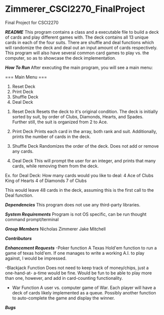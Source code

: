 # Zimmerer_CSCI2270_FinalProject
Final Project for CSCI2270

*****README*****
This program contains a class and a executable file to build a
deck of cards and play different games with. The deck contains
all 13 unique cards in each of the four suits. There are shuffle
and deal functions which will randomize the deck and deal out an
input amount of cards respectively.  This program will also have 
several common card games to play vs. the computer, so as to showcase
the deck implementation.



*****How To Run*****
After executing the main program, you will see a main menu:

=== Main Menu ===
1. Reset Deck
2. Print Deck
3. Shuffle Deck
4. Deal Deck

1) Reset Deck
Resets the deck to it's original condition. The deck is initially
sorted by suit, by order of Clubs, Diamonds, Hearts, and Spades.
Further still, the suit is organized from 2 to Ace.

2) Print Deck
Prints each card in the array, both rank and suit.
Additionally, prints the number of cards in the deck.

3) Shuffle Deck
Randomizes the order of the deck. Does not add or remove any
cards.

4) Deal Deck
This will prompt the user for an integer, and prints that many
cards, while removing them from the deck.

Ex. for Deal Deck:
How many cards would you like to deal: 4
Ace of Clubs
King of Hearts
4 of Diamonds
7 of Clubs

This would leave 48 cards in the deck, assuming this is the first
call to the Deal function.


*****Dependencies*****
This program does not use any third-party libraries. 


*****System Requirements*****
Program is not OS specific, can be run thought command prompt/terminal


*****Group Members*****
Nicholas Zimmerer
Jake Mitchell


*****Contributors*****



*****Enhancement Requests*****
-Poker function
	A Texas Hold'em function to run a game of texas hold'em. If
	one manages to write a working A.I. to play against, I would 
	be impressed.

-Blackjack Function
	Does not need to keep track of money/chips, just a one-hand-at-
	a-time would be fine. Would be fun to be able to play more than
	one, however, and add in card-counting functionality.

- War Function
	A user vs. computer game of War.  Each player will have a deck of
	cards likely implemented as a queue.  Possibly 	another function
	to auto-complete the game and display the winner.

*****Bugs*****
